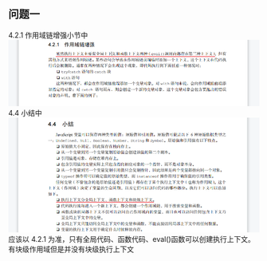
## 问题一
4.2.1 作用域链增强小节中  
![avatar](https://github.com/xuekeven/js-redbook4-problem/blob/main/images/%E7%AC%AC4%E7%AB%A0/4.2.1.png)  
4.4 小结中  
![avatar](https://github.com/xuekeven/js-redbook4-problem/blob/main/images/%E7%AC%AC4%E7%AB%A0/4.4.png)  
应该以 4.2.1 为准，只有全局代码、函数代码、eval()函数可以创建执行上下文。有块级作用域但是并没有块级执行上下文
